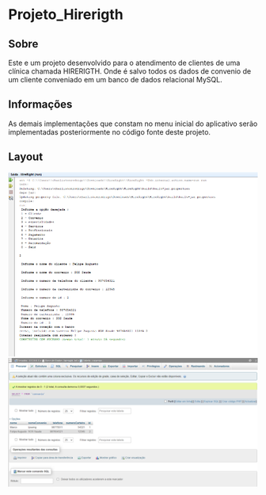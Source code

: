 # Projeto_Hirerigth

## Sobre

Este e um projeto desenvolvido para o atendimento de clientes de uma clínica chamada HIRERIGTH. Onde é salvo todos os dados de convenio de um cliente conveniado em
um banco de dados relacional MySQL.

## Informações

As demais implementações que constam no menu inicial do aplicativo serão implementadas posteriormente no código fonte deste projeto.

## Layout
<p align="center">
  <img width="800" src="HireRigth.png">
  <img width="800" src="HireRight_SQL.png">
</P>
